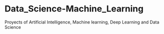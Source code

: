 # Data_Science-Machine_Learning
Proyects of Artificial Intelligence, Machine learning, Deep Learning and Data Science
